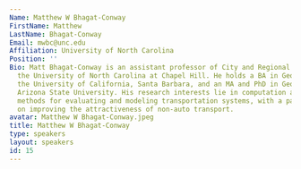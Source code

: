 ```yaml
---
Name: Matthew W Bhagat-Conway
FirstName: Matthew
LastName: Bhagat-Conway
Email: mwbc@unc.edu
Affiliation: University of North Carolina
Position: ''
Bio: Matt Bhagat-Conway is an assistant professor of City and Regional Planning at
  the University of North Carolina at Chapel Hill. He holds a BA in Geography from
  the University of California, Santa Barbara, and an MA and PhD in Geography from
  Arizona State University. His research interests lie in computation and statistical
  methods for evaluating and modeling transportation systems, with a particular emphasis
  on improving the attractiveness of non-auto transport.
avatar: Matthew W Bhagat-Conway.jpeg
title: Matthew W Bhagat-Conway
type: speakers
layout: speakers
id: 15
---
```

